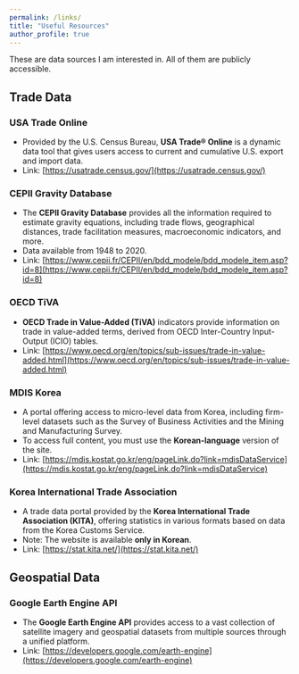 ```yaml
---
permalink: /links/
title: "Useful Resources"
author_profile: true
---
```


These are data sources I am interested in. All of them are publicly accessible.

## Trade Data

### USA Trade Online  
- Provided by the U.S. Census Bureau, **USA Trade® Online** is a dynamic data tool that gives users access to current and cumulative U.S. export and import data.  
- Link: [https://usatrade.census.gov/](https://usatrade.census.gov/)

### CEPII Gravity Database  
- The **CEPII Gravity Database** provides all the information required to estimate gravity equations, including trade flows, geographical distances, trade facilitation measures, macroeconomic indicators, and more.  
- Data available from 1948 to 2020.  
- Link: [https://www.cepii.fr/CEPII/en/bdd_modele/bdd_modele_item.asp?id=8](https://www.cepii.fr/CEPII/en/bdd_modele/bdd_modele_item.asp?id=8)

### OECD TiVA  
- **OECD Trade in Value-Added (TiVA)** indicators provide information on trade in value-added terms, derived from OECD Inter-Country Input-Output (ICIO) tables.  
- Link: [https://www.oecd.org/en/topics/sub-issues/trade-in-value-added.html](https://www.oecd.org/en/topics/sub-issues/trade-in-value-added.html)

### MDIS Korea  
- A portal offering access to micro-level data from Korea, including firm-level datasets such as the Survey of Business Activities and the Mining and Manufacturing Survey.  
- To access full content, you must use the **Korean-language** version of the site.  
- Link: [https://mdis.kostat.go.kr/eng/pageLink.do?link=mdisDataService](https://mdis.kostat.go.kr/eng/pageLink.do?link=mdisDataService)

### Korea International Trade Association  
- A trade data portal provided by the **Korea International Trade Association (KITA)**, offering statistics in various formats based on data from the Korea Customs Service.  
- Note: The website is available **only in Korean**.  
- Link: [https://stat.kita.net/](https://stat.kita.net/)

## Geospatial Data

### Google Earth Engine API  
- The **Google Earth Engine API** provides access to a vast collection of satellite imagery and geospatial datasets from multiple sources through a unified platform.  
- Link: [https://developers.google.com/earth-engine](https://developers.google.com/earth-engine)
